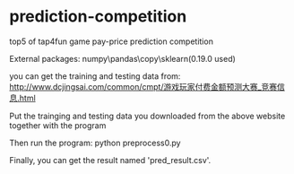 # prediction-competition
top5 of tap4fun game pay-price prediction competition

External packages: numpy\pandas\copy\sklearn(0.19.0 used)

you can get the training and testing data from:
http://www.dcjingsai.com/common/cmpt/游戏玩家付费金额预测大赛_竞赛信息.html

Put the trainging and testing data you downloaded from the above website together with the program

Then run the program: python preprocess0.py

Finally, you can get the result named 'pred_result.csv'.
